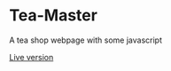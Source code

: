 # Tea-Master
A tea shop webpage with some javascript
<p><a href="https://tea-master.netlify.com/">Live version</a></p>
